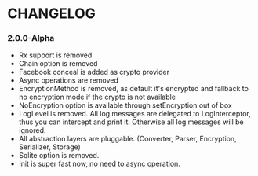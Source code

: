 # CHANGELOG

### 2.0.0-Alpha
- Rx support is removed
- Chain option is removed
- Facebook conceal is added as crypto provider
- Async operations are removed
- EncryptionMethod is removed, as default it's encrypted and fallback to no encryption mode if the crypto is not available
- NoEncryption option is available through setEncryption out of box
- LogLevel is removed. All log messages are delegated to LogInterceptor, thus you can intercept and print it. Otherwise all log messages will be ignored.
- All abstraction layers are pluggable. (Converter, Parser, Encryption, Serializer, Storage)
- Sqlite option is removed.
- Init is super fast now, no need to async operation.
